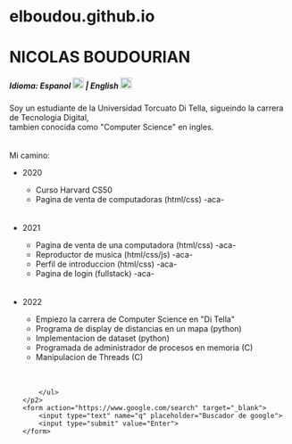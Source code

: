 # elboudou.github.io
<!DOCTYPE html>
<html lang="en">
<head>
    <meta charset="UTF-8">
    <meta http-equiv="X-UA-Compatible" content="IE=edge">
    <meta name="viewport" content="width=device-width, initial-scale=1.0">
    <title>Nicolas Bou</title>
    <link rel="stylesheet" href="main.css">
</head>

<body>
    <h1 id="yo">NICOLAS BOUDOURIAN</h1>
    <h5 id="idiomas">
        Idioma: 
        <a href="main.html" style="text-decoration:none">Espanol</a> 
        <img src="https://upload.wikimedia.org/wikipedia/commons/thumb/8/89/Bandera_de_Espa%C3%B1a.svg/1200px-Bandera_de_Espa%C3%B1a.svg.png" width="20"/>
        |
        <a href="main_i.html" style="text-decoration:none">English</a>
        <img src="https://upload.wikimedia.org/wikipedia/en/thumb/a/a4/Flag_of_the_United_States.svg/1200px-Flag_of_the_United_States.svg.png" width="20"/>
    </h5>
    <P1>Soy un estudiante de la Universidad Torcuato Di Tella, sigueindo la carrera de Tecnologia Digital, <br>
        tambien conocida como "Computer Science" en ingles.
        <br>
        <br>
        <br>
    </P1>
    <p2>
        Mi camino:
        <ul>
            <li>2020</li>
            <ul>
                <li>Curso Harvard CS50 </li>
                <li>Pagina de venta de computadoras (html/css) -<a href="venta.html" style="text-decoration:none">aca</a>- </li>
                <br>
                <br>
            </ul>
            <li>2021</li>
            <ul>
                <li>Pagina de venta de una computadora (html/css) -<a href="venta.html" style="text-decoration:none">aca</a>- </li>
                <li>Reproductor de musica (html/css/js) -<a href="venta.html" style="text-decoration:none">aca</a>- </li>
                <li>Perfil de introduccion (html/css) -<a href="venta.html" style="text-decoration:none">aca</a>- </li>
                <li>Pagina de login (fullstack) -<a href="venta.html" style="text-decoration:none">aca</a>- </li>
                <br>
                <br>
            </ul>
            <li>2022</li>
            <ul>
                <li>Empiezo la carrera de Computer Science en <a href="https://www.utdt.edu/" style="text-decoration: none;" target="_blank">"Di Tella"</a></li>
                <li>Programa de display de distancias en un mapa (python)</li>
                <li>Implementacion de dataset (python)</li>
                <li>Programada de administrador de procesos en memoria (C)</li>
                <li>Manipulacion de Threads (C)</li>
                <br>
                <br>
            </ul>

        </ul>
    </p2>
    <form action="https://www.google.com/search" target="_blank">
        <input type="text" name="q" placeholder="Buscador de google">
        <input type="submit" value="Enter">
    </form>
</body>
</html>
